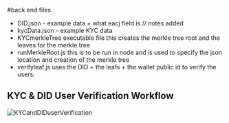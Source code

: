 #back end files

- DID.json - example data + what eacj field is // notes added
- kycData.json - example KYC data
- KYCmerkleTree executable file this creates the merkle tree root and the leaves for the merkle tree
- runMerkleRoot.js this is to be run in node and is used to specify the json location and creation of the merkle tree
- verifyleaf.js uses the DID + the leafs + the wallet public id to verify the users. 


## KYC & DID User Verification Workflow

![KYCandDIDuserVerification](https://github.com/challet/CSEP/assets/29208274/3c827d4e-c116-4bbe-919a-c0a169295b43)
